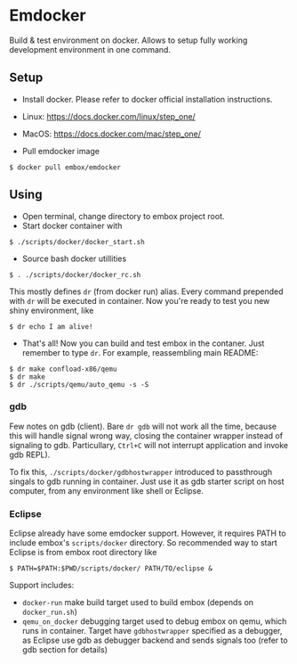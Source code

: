 # Emdocker
Build & test environment on docker. Allows to setup fully working development environment in one command.

## Setup

* Install docker.  Please refer to docker official installation instructions.
 * Linux: https://docs.docker.com/linux/step_one/
 * MacOS: https://docs.docker.com/mac/step_one/

* Pull emdocker image
```
$ docker pull embox/emdocker
```

## Using

* Open terminal, change directory to embox project root.
* Start docker container with
```
$ ./scripts/docker/docker_start.sh
```
* Source bash docker utillities
```
$ . ./scripts/docker/docker_rc.sh
```
This mostly defines `dr` (from docker run) alias. Every command prepended with `dr` will be executed in container. Now you're ready to test you new shiny environment, like
```
$ dr echo I am alive!
```
* That's all! Now you can build and test embox in the contaner. Just remember to type `dr`. For example, reassembling main README:
```
$ dr make confload-x86/qemu
$ dr make
$ dr ./scripts/qemu/auto_qemu -s -S
```
### gdb
Few notes on gdb (client). Bare `dr gdb` will not work all the time, because this will handle signal wrong way, closing the container wrapper instead of signaling to gdb. Particullary, `Ctrl+C` will not interrupt application and invoke gdb REPL).

To fix this, `./scripts/docker/gdbhostwrapper` introduced to passthrough singals to gdb running in container. Just use it as gdb starter script on host computer, from any environment like shell or Eclipse.

### Eclipse

Eclipse already have some emdocker support. However, it requires PATH to include embox's `scripts/docker` directory. So recommended way to start Eclipse is from embox root directory like
```
$ PATH=$PATH:$PWD/scripts/docker/ PATH/TO/eclipse &
```

Support includes:

* `docker-run` make build target used to build embox (depends on  `docker_run.sh`)
* `qemu_on_docker` debugging target used to debug embox on qemu, which runs in container. Target have `gdbhostwrapper` specified as a debugger, as Eclipse use gdb as debugger backend and sends signals too (refer to gdb section for details)
